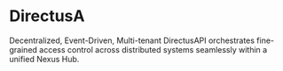 # DirectusA
Decentralized, Event-Driven, Multi-tenant DirectusAPI orchestrates fine-grained access control across distributed systems seamlessly within a unified Nexus Hub.
